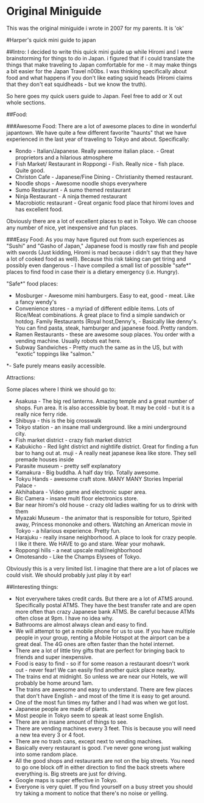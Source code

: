 # Original Miniguide

This was the original miniguide i wrote in 2007 for my parents. It is 'ok'

#Harper's quick mini guide to japan


##Intro:
I decided to write this quick mini guide up while Hiromi and I were brainstorming for things to do in Japan. i figured that if i could translate the things that make traveling to Japan comfortable for me - it may make things a bit easier for the Japan Travel n00bs. I was thinking specifically about food and what happens if you don't like eating squid heads (Hiromi claims that they don't eat squidheads - but we know the truth).

So here goes my quick users guide to Japan. Feel free to add or X out whole sections.


##Food:

###Awesome Food:
There are a lot of awesome places to dine in wonderful japantown. We have quite a few different favorite "haunts" that we have experienced in the last year of traveling to Tokyo and about. Specifically:

- Rondo - Italian/Japanese. Really awesome italian place. - Great proprietors and a hilarious atmosphere
- Fish Market/ Restaurant in Roppongi - Fish. Really nice - fish place. Quite good.
- Christon Cafe - Japanese/Fine Dining - Christianity themed restaurant.
- Noodle shops - Awesome noodle shops everywhere
- Sumo Restaurant - A sumo themed restaurant
- Ninja Restaurant - A ninja themed restaurant
- Macrobiotic restaurant - Great organic food place that hiromi loves and has excellent food.

Obviously there are a lot of excellent places to eat in Tokyo. We can choose any number of nice, yet inexpensive and fun places.

###Easy Food:
As you may have figured out from such experiences as "Sushi" and "Gasho of Japan," Japanese food is mostly raw fish and people with swords (Just kidding, Hiromi is mad because i didn't say that they have a lot of cooked food as well). Because this risk taking can get tiring and possibly even dangerous - I have compiled a small list of possible "safe*" places to find food in case their is a dietary emergency (i.e. Hungry).

"Safe*" food places:

- Mosburger - Awesome mini hamburgers. Easy to eat, good - meat. Like a fancy wendy's
- Convenience stores - a myriad of different edible items. Lots of Rice/Meat combinations. A great place to find a simple sandwich or hotdog.
Family Restaurants (Royal host,Denny's,   - Basically like denny's. You can find pasta, steak, hamburger and japanese food. Pretty random.
- Ramen Restaurants - these are awesome soup places. You order with a vending machine. Usually robots eat here.
- Subway Sandwiches - Pretty much the same as in the US, but with "exotic" toppings like "salmon."

*- Safe purely means easily accessible.

Attractions:

Some places where I think we should go to:

- Asakusa - The big red lanterns. Amazing temple and a great number of shops. Fun area. It is also accessible by boat. It may be cold - but it is a really nice ferry ride.
- Shibuya - this is the big crosswalk
- Tokyo station - an insane mall underground. like a mini underground city.
- Fish market district - crazy fish market district
- Kabukicho - Red light district and nightlife district. Great for finding a fun bar to hang out at.
muji - A really neat japanese ikea like store. They sell premade houses inside
- Parasite museum -  pretty self explanatory
- Kamakura - Big buddha. A half day trip. Totally awesome.
- Tokyu Hands - awesome craft store. MANY MANY Stories
Imperial Palace -
- Akhihabara - Video game and electronic super area.
- Bic Camera - insane multi floor electronics store.
- Bar near hiromi's old house - crazy old ladies waiting for us to drink with them
- Myazaki Museum - the animator that is responsible for toturo, Spirited away, Princess mononoke and others.
Watching an American movie in Tokyo - a hilarious experience. Pretty fun.
- Harajuku - really insane neighborhood. A place to look for crazy people. I like it there. We HAVE to go and stare. Wear your mohawk.
- Roppongi hills - a neat upscale mall/neighborhood
- Omotesando - Like the Champs Elysees of Tokyo. 

Obviously this is a very limited list. I imagine that there are a lot of places we could visit. We should probably just play it by ear!

##Interesting things:
- Not everywhere takes credit cards. But there are a lot of ATMS around. Specifically postal ATMS. They have the best transfer rate and are open more often than crazy Japanese bank ATMS. Be careful because ATMs often close at 9pm. I have no idea why.
- Bathrooms are almost always clean and easy to find.
- We will attempt to get a mobile phone for us to use. If you have multiple people in your group, renting a Mobile Hotspot at the airport can be a great deal. The 4G ones are often faster than the hotel internet.
- There are a lot of little tiny gifts that are perfect for bringing back to friends and super inexpensive.
- Food is easy to find - so if for some reason a restaurant doesn't work out - never fear! We can easily find another quick place nearby.
- The trains end at midnight. So unless we are near our Hotels, we will probably be home around 1am.
- The trains are awesome and easy to understand. There are few places that don't have English - and most of the time it is easy to get around.
- One of the most fun times my father and I had was when we got lost.
- Japanese people are made of plants.
- Most people in Tokyo seem to speak at least some English.
- There are an insane amount of things to see.
- There are vending machines every 3 feet. This is because you will need a new tea every 3 or 4 foot.
- There are no trash cans, except next to vending machines.
- Basically every restaurant is good. I've never gone wrong just walking into some random place.
- All the good shops and restaurants are not on the big streets. You need to go one block off in either direction to find the back streets where everything is. Big streets are just for driving.
- Google maps is super effective in Tokyo.
- Everyone is very quiet. If you find yourself on a busy street you should try taking a moment to notice that there's no noise or yelling.
